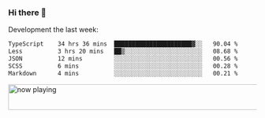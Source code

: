 ### Hi there 👋

Development the last week:
<!--START_SECTION:waka-->

```txt
TypeScript    34 hrs 36 mins  ██████████████████████▓░░   90.04 %
Less          3 hrs 20 mins   ██▒░░░░░░░░░░░░░░░░░░░░░░   08.68 %
JSON          12 mins         ░░░░░░░░░░░░░░░░░░░░░░░░░   00.56 %
SCSS          6 mins          ░░░░░░░░░░░░░░░░░░░░░░░░░   00.28 %
Markdown      4 mins          ░░░░░░░░░░░░░░░░░░░░░░░░░   00.21 %
```

<!--END_SECTION:waka-->

<!--
**JASONPANGGO/jasonpanggo** is a ✨ _special_ ✨ repository because its `README.md` (this file) appears on your GitHub profile.

Here are some ideas to get you started:

- 🔭 I’m currently working on ...
- 🌱 I’m currently learning ...
- 👯 I’m looking to collaborate on ...
- 🤔 I’m looking for help with ...
- 💬 Ask me about ...
- 📫 How to reach me: ...
- 😄 Pronouns: ...
- ⚡ Fun fact: ...
-->

<a href="https://volt.fm/user/q8yd9e79csfr57rt" target="_blank"><img src="https://spotify-badge-egoist.vercel.app/api/now-playing" width="540" height="52" alt="now playing"></a>
